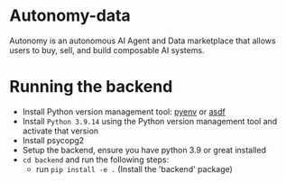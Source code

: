 # Autonomy-data
Autonomy is an autonomous AI Agent and Data marketplace that allows users to buy, sell, and build composable AI systems.
# Running the backend
- Install Python version management tool: [pyenv](https://github.com/pyenv/pyenv) or [asdf](https://github.com/asdf-vm/asdf)
- Install `Python 3.9.14` using the Python version management tool and activate that version
- Install psycopg2
- Setup the backend, ensure you have python 3.9 or great installed
- `cd backend` and run the following steps:
  - run `pip install -e .` (Install the 'backend' package)
